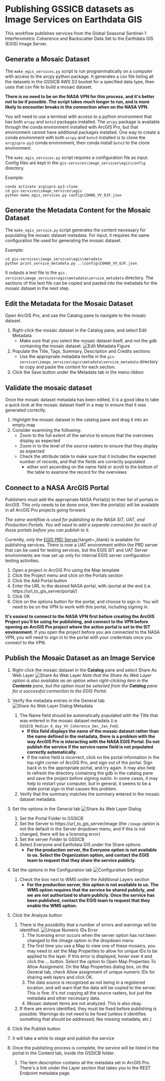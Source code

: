 # Publishing GSSICB datasets as Image Services on Earthdata GIS

This workflow publishes services from the Global Seasonal Sentinel-1 Interferometric Coherence and Backscatter Data Set to the Earthdata GIS (EGIS) Image Server.

## Generate a Mosaic Dataset

The `make_egis_services.py` script is run programmatically on a computer with access to the arcpy python package. It generates a csv file listing all the datasets in the GSSICB AWS S3 bucket for a specified data type, then uses that csv file to build a mosaic dataset. 

**There is no need to be on the NASA VPN for this process, and it's better *not* to be if possible. The script takes much longer to run, and is more likely to encounter breaks in the connection when on the NASA VPN.**

You will need to use a terminal with access to a python environment that has both `arcpy` and `boto3` packages installed. The `arcpy` package is available through the conda environment installed with ArcGIS Pro, but that environment cannot have additional packages installed. One way to create a conda environment with both `arcpy` and `boto3` installed is to clone the `arcgispro-py3` conda environment, then conda install `boto3` to the clone environment.

The `make_egis_services.py` script requires a configuration file as input. Config files are kept in the `gis-services\image_services\egis\config` directory.

Example:
```commandline
conda activate argispro-py3-clone
cd gis-services\image_services\egis
python make_egis_services.py config\COH06_VV_DJF.json
```

## Generate the Metadata Content for the Mosaic Dataset

The `make_egis_service.py` script generates the content necessary for populating the mosaic dataset metadata. For input, it requires the same configuration file used for generating the mosaic dataset.

Example:
```commandline
cd gis-services\image_services\egis\metadata
python print_service_metadata.py ..\config\COH06_VV_DJF.json
```

It outputs a text file to the `gis-services\image_services\egis\metadata\service_metadata` directory. The sections of this text file can be copied and pasted into the metadata for the mosaic dataset in the next step.

## Edit the Metadata for the Mosaic Dataset
Open ArcGIS Pro, and use the Catalog pane to navigate to the mosaic dataset.

1. Right-click the mosaic dataset in the Catalog pane, and select Edit Metadata
   - Make sure that you select the mosaic dataset itself, and not the gdb containing the mosaic dataset.
![Edit Metadata Figure](images/EditMetadata.PNG)
2. Populate the Title, Tags, Summary, Description and Credits sections
   * Use the appropriate metadata texfile in the `gis-services\image_services\egis\metadata\service_metadata` directory to copy and paste the content for each section.
3. Click the Save button under the Metadata tab in the menu ribbon

## Validate the mosaic dataset
Once the mosaic dataset metadata has been edited, it is a good idea to take a quick look at the mosaic dataset itself in a map to ensure that it was generated correctly. 

1. Highlight the mosaic dataset in the catalog pane and drag it into an empty map
2. Consider examining the following:
   - Zoom to the full extent of the service to ensure that the overviews display as expected
   - Zoom in to the level of the source rasters to ensure that they display as expected
   - Check the attribute table to make sure that it includes the expected number of records, and that the fields are correctly populated 
     - either sort ascending on the name field or scroll to the bottom of the table to examine the record for the overviews

## Connect to a NASA ArcGIS Portal
Publishers must add the appropriate NASA Portal(s) to their list of portals in ArcGIS. This only needs to be done once, then the portal(s) will be available in all ArcGIS Pro projects going forward.

*The same workflow is used for publishing to the NASA SIT, UAT, and Production Portals. You will need to add a separate connection for each of these portals before you can publish to it.*

Currently, only the [EGIS PRD Server](https://gis.earthdata.nasa.gov/portal/home/ "https://gis.earthdata.nasa.gov/portal/home/" ){target=_blank} is available for publishing services. There is now a UAT environment within the PRD server that can be used for testing services, but the EGIS SIT and UAT Server environments are now set up only for internal EGIS server configuration testing activities.

1. Open a project in ArcGIS Pro using the Map template
2. Click the Project menu and click on the Portals section
3. Click the Add Portal button
4. Enter the URL to the desired NASA portal, with /portal at the end (i.e. https://url_to_gis_server/portal/)
5. Click OK
6. Click on the options button for the portal, and choose to sign in. You will need to be on the VPN to work with this portal, including signing in.

**It's easiest to connect to the NASA VPN first before creating the ArcGIS Project you'll be using for publishing, and connect to the VPN before opening an ArcGIS Pro project where the active portal is set to the SIT environment.** If you open the project before you are connected to the NASA VPN, you will need to sign in to the portal with your credentials once you connect to the VPN.

## Publish the Mosaic Dataset as an Image Service

1. Right-click the mosaic dataset in the **Catalog** pane and select Share As Web Layer
![Share As Web Layer](images/ShareAsWebLayer.PNG)
    *Note that the Share As Web Layer option is also available as an option when right-clicking item in the **Contents** pane, but the option must be selected from the **Catalog** pane for a successful connection to the EGIS Portal.* 

2. Verify the metadata entries in the General tab
![Share As Web Layer Dialog Metadata](images/ShareAsWebLayerDialogMetadata.PNG)
   1. The Name field should be automatically populated with the Title that was entered in the mosaic dataset metadata (i.e. `GSSICB_Median_6_day_VV_Coherence_Dec_Jan_Feb`).
      - **If this field displays the name of the mosaic dataset rather than the name defined in the metadata, there is a problem with the way ArcGIS Pro is interacting with the NASA EGIS Portal. Do not publish the service if the service name field is not populated correctly automatically.**
      - If the name field is incorrect, click on the portal information in the top right corner of ArcGIS Pro, and sign out of the portal. Sign back in to the appropriate portal, and try again. It may also help to refresh the directory containing the gdb in the catalog pane and save the project before signing out/in. In some cases, it may help to restart your computer, but in general, it seems to be a stale portal sign-in that causes this problem.
   2. Verify that the summary matches the summary entered in the mosaic dataset metadata.
3. Set the options in the General tab
![Share As Web Layer Dialog](images/ShareAsWebLayerDialog.PNG)
   1. Set the Portal Folder to GSSICB
   2. Set the Server to https://url_to_gis_server/image (the `/image` option is not the default in the Server dropdown menu, and if this is not changed, there will be a licensing error)
   3. Set the server Folder to GSSICB
   4. Select Everyone and Earthdata GIS under the Share options
      * **For the production server, the Everyone option is not available to us. Select the Organization option, and contact the EGIS team to request that they share the service publicly.**
3. Set the options in the Configuration tab
![Configuration Settings](images/WMS.PNG)
   1. Check the box next to WMS under the Additional Layers section
      * **For the production server, this option is not available to us. The WMS option requires that the service be shared publicly, and we are not authorized to share publicly. Once the service has been published, contact the EGIS team to request that they enable the WMS option.**
4. Click the Analyze button
   1. There is the possibility that a number of errors and warnings will be identified.
![Unique Numeric IDs Error](images/UniqueNumericIDs.PNG)
      1. The licensing error occurs when the server option has not been changed to the /image option in the dropdown menu
      2. The first time you use a Map to view one of these mosaics, you may need to set the Map Properties to allow for unique IDs to be applied to the layer. If this error is displayed, hover over it and click the ... button. Select the option to Open Map Properties To Allow Assignment. On the Map Properties dialog box, on the General tab, check Allow assignment of unique numeric IDs for sharing web layers and click OK. 
      3. The data source is recognized as not being in a registered location, and will warn that the data will be copied to the server. This is fine. It's not copying all the source rasters, but just the metadata and other necessary data.
      4. Mosaic dataset items are not analyzed. This is also okay.
   2. If there are errors identified, they must be fixed before publishing is possible. Warnings do not need to be fixed (unless it identifies something that should be addressed, like missing metadata, etc.)
5. Click the Publish button
6. It will take a while to stage and publish the service
7. Once the publishing process is complete, the service will be listed in the portal in the Content tab, inside the GSSICB folder.
   1. The item description contains all the metadata set in ArcGIS Pro. There's a link under the Layer section that takes you to the REST Endpoint metadata page.

